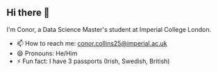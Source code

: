 ## Hi there 👋

I'm Conor, a Data Science Master's student at Imperial College London.

- 📫 How to reach me: conor.collins25@imperial.ac.uk
- 😄 Pronouns: He/Him
- ⚡ Fun fact: I have 3 passports (Irish, Swedish, British)
